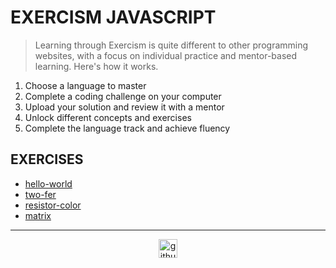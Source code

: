 # EXERCISM JAVASCRIPT

> Learning through Exercism is quite different to other programming websites, with a focus on individual practice and mentor-based learning. Here's how it works.

1. Choose a language to master
2. Complete a coding challenge on your computer
3. Upload your solution and review it with a mentor
4. Unlock different concepts and exercises
5. Complete the language track and achieve fluency


## EXERCISES

- [hello-world](./javascript/hello-world)
- [two-fer](./javascript/two-fer)
- [resistor-color](./javascript/resistor-color)
- [matrix](./javascript/matrix)

---

<div align="center">

<a href="https://github.com/blacky-yg" target="_blank"><img src="https://cdn.jsdelivr.net/npm/simple-icons@3.0.1/icons/github.svg" alt="github.com" width="30"></a>

</div>